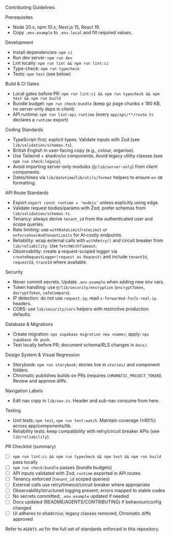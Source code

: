 Contributing Guidelines

Prerequisites
- Node 20.x, npm 10.x; Next.js 15, React 19.
- Copy `.env.example` to `.env.local` and fill required values.

Development
- Install dependencies: `npm ci`
- Run dev server: `npm run dev`
- Lint locally: `npm run lint && npm run lint:ci`
- Type-check: `npm run typecheck`
- Tests: `npm test` (see below)

Build & CI Gates
- Local gates before PR: `npm run lint:ci && npm run typecheck && npm test && npm run build`
- Bundle budget: `npm run check:bundle` (keep gz page chunks ≤ 180 KB, no server-only deps in client)
- API runtime: `npm run lint:api-runtime` (every `app/api/**/route.ts` declares a `runtime` export)

Coding Standards
- TypeScript-first; explicit types. Validate inputs with Zod (see `lib/validation/schemas.ts`).
- British English in user-facing copy (e.g., colour, organise).
- Use Tailwind + shadcn/ui components. Avoid legacy utility classes (see `npm run check:legacy`).
- Avoid importing server-only modules (`@/lib/server-only`) from client components.
- Dates/times via `lib/datetime`/`lib/utils/format` helpers to ensure `en-GB` formatting.

API Route Standards
- Export `export const runtime = 'nodejs'` unless explicitly using edge.
- Validate request bodies/params with Zod; prefer schemas from `lib/validation/schemas.ts`.
- Tenancy: always derive `tenant_id` from the authenticated user and scope queries.
- Rate limiting: use `withRateLimit`/`rateLimit` or `enforceUserAndTenantLimits` for AI‑costly endpoints.
- Reliability: wrap external calls with `withRetry()` and circuit breaker from `lib/reliability`. Use `fetchWithTimeout`.
- Observability: create a request-scoped logger via `createRequestLogger(request as Request)` and include `tenantId`, `requestId`, `traceId` where available.

Security
- Never commit secrets. Update `.env.example` when adding new env vars.
- Token handling: use `@/lib/security/encryption` (`encryptToken`, `decryptToken`, `safeCompare`).
- IP detection: do not use `request.ip`; read `x-forwarded-for`/`x-real-ip` headers.
- CORS: use `lib/security/cors` helpers with restrictive production defaults.

Database & Migrations
- Create migration: `npx supabase migration new <name>`; apply: `npx supabase db push`.
- Test locally before PR; document schema/RLS changes in `docs/`.

Design System & Visual Regression
- Storybook: `npm run storybook`; stories live in `stories/` and component folders.
- Chromatic publishes builds on PRs (requires `CHROMATIC_PROJECT_TOKEN`). Review and approve diffs.

Navigation Labels
- Edit nav copy in `lib/nav.ts`. Header and sub-nav consume from here.

Testing
- Unit tests: `npm test`, `npm run test:watch`. Maintain coverage (≥80%) across app/components/lib.
- Reliability tests: keep compatibility with retry/circuit breaker APIs (see `lib/reliability`).

PR Checklist (summary)
- [ ] `npm run lint:ci && npm run typecheck && npm test && npm run build` pass locally
- [ ] `npm run check:bundle` passes (bundle budgets)
- [ ] API inputs validated with Zod; `runtime` exported in API routes
- [ ] Tenancy enforced (`tenant_id` scoped queries)
- [ ] External calls use retry/timeout/circuit breaker where appropriate
- [ ] Observability/structured logging present; errors mapped to stable codes
- [ ] No secrets committed; `.env.example` updated if needed
- [ ] Docs updated (README/AGENTS/CONTRIBUTING) if behaviour/config changed
- [ ] UI adheres to shadcn/ui; legacy classes removed; Chromatic diffs approved

Refer to `AGENTS.md` for the full set of standards enforced in this repository.
